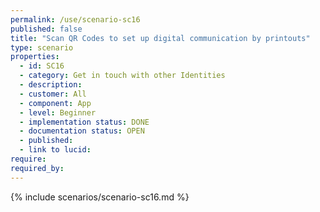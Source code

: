 ```yaml
---
permalink: /use/scenario-sc16
published: false
title: "Scan QR Codes to set up digital communication by printouts"
type: scenario
properties:
  - id: SC16
  - category: Get in touch with other Identities
  - description:
  - customer: All
  - component: App
  - level: Beginner
  - implementation status: DONE
  - documentation status: OPEN
  - published:
  - link to lucid:
require:
required_by:
---
```


{% include scenarios/scenario-sc16.md %}
